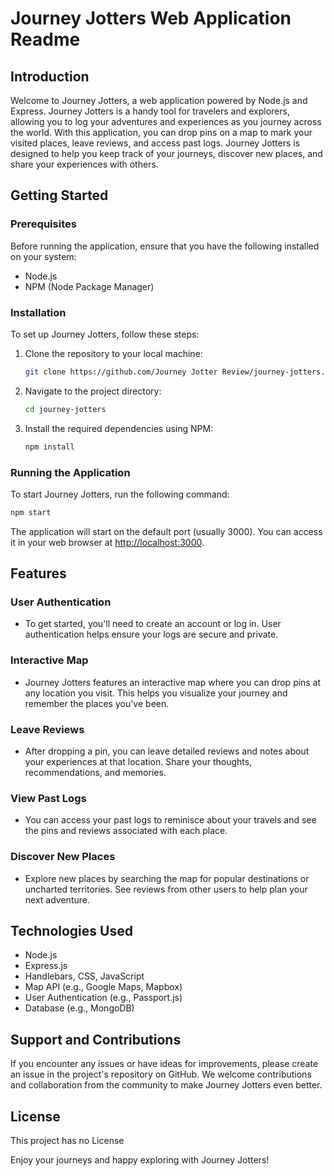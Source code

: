 # Journey Jotters Web Application Readme

## Introduction
Welcome to Journey Jotters, a web application powered by Node.js and Express. Journey Jotters is a handy tool for travelers and explorers, allowing you to log your adventures and experiences as you journey across the world. With this application, you can drop pins on a map to mark your visited places, leave reviews, and access past logs. Journey Jotters is designed to help you keep track of your journeys, discover new places, and share your experiences with others.

## Getting Started

### Prerequisites
Before running the application, ensure that you have the following installed on your system:
- Node.js
- NPM (Node Package Manager)

### Installation
To set up Journey Jotters, follow these steps:

1. Clone the repository to your local machine:
   ```bash
   git clone https://github.com/Journey Jotter Review/journey-jotters.git
   ```

2. Navigate to the project directory:
   ```bash
   cd journey-jotters
   ```

3. Install the required dependencies using NPM:
   ```bash
   npm install
   ```

### Running the Application
To start Journey Jotters, run the following command:

```bash
npm start
```

The application will start on the default port (usually 3000). You can access it in your web browser at [http://localhost:3000](http://localhost:3000).

## Features

### User Authentication
- To get started, you'll need to create an account or log in. User authentication helps ensure your logs are secure and private.

### Interactive Map
- Journey Jotters features an interactive map where you can drop pins at any location you visit. This helps you visualize your journey and remember the places you've been.

### Leave Reviews
- After dropping a pin, you can leave detailed reviews and notes about your experiences at that location. Share your thoughts, recommendations, and memories.

### View Past Logs
- You can access your past logs to reminisce about your travels and see the pins and reviews associated with each place.

### Discover New Places
- Explore new places by searching the map for popular destinations or uncharted territories. See reviews from other users to help plan your next adventure.

## Technologies Used
- Node.js
- Express.js
- Handlebars, CSS, JavaScript
- Map API (e.g., Google Maps, Mapbox)
- User Authentication (e.g., Passport.js)
- Database (e.g., MongoDB)

## Support and Contributions
If you encounter any issues or have ideas for improvements, please create an issue in the project's repository on GitHub. We welcome contributions and collaboration from the community to make Journey Jotters even better.

## License
This project has no License

Enjoy your journeys and happy exploring with Journey Jotters!
